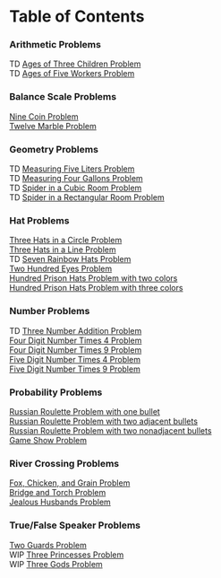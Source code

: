 # Table of Contents

### Arithmetic Problems

TD [Ages of Three Children Problem](problems/ages_of_three_children_problem.md)  
TD [Ages of Five Workers Problem](problems/ages_of_five_workers_problem.md)  

### Balance Scale Problems

[Nine Coin Problem](problems/nine_coin_problem.md)  
[Twelve Marble Problem](problems/twelve_marble_problem.md)  

### Geometry Problems

TD [Measuring Five Liters Problem](problems/measuring_five_liters_problem.md)  
TD [Measuring Four Gallons Problem](problems/measuring_four_gallons_problem.md)  
TD [Spider in a Cubic Room Problem](problems/spider_in_cubic_room_problem.md)  
TD [Spider in a Rectangular Room Problem](problems/spider_in_rectangular_room_problem.md)  

### Hat Problems

[Three Hats in a Circle Problem](problems/three_hats_in_circle_problem.md)  
[Three Hats in a Line Problem](problems/three_hats_in_line_problem.md)  
TD [Seven Rainbow Hats Problem](problems/seven_rainbow_hats_problem.md)  
[Two Hundred Eyes Problem](problems/two_hundred_eyes_problem.md)  
[Hundred Prison Hats Problem with two colors](problems/hundred_prison_hats_two_colors_problem.md)  
[Hundred Prison Hats Problem with three colors](problems/hundred_prison_hats_three_colors_problem.md)  

### Number Problems

TD [Three Number Addition Problem](problems/three_number_addition_problem.md)  
[Four Digit Number Times 4 Problem](problems/four_digit_number_times_4_problem.md)  
[Four Digit Number Times 9 Problem](problems/four_digit_number_times_9_problem.md)  
[Five Digit Number Times 4 Problem](problems/five_digit_number_times_4_problem.md)  
[Five Digit Number Times 9 Problem](problems/five_digit_number_times_9_problem.md)  

### Probability Problems

[Russian Roulette Problem with one bullet](problems/russian_roulette_one_bullet_problem.md)  
[Russian Roulette Problem with two adjacent bullets](problems/russian_roulette_two_adjacent_bullets_problem.md)  
[Russian Roulette Problem with two nonadjacent bullets](problems/russian_roulette_two_nonadjacent_bullets_problem.md)  
[Game Show Problem](problems/game_show_problem.md)  

### River Crossing Problems

[Fox, Chicken, and Grain Problem](problems/fox_chicken_grain_problem.md)  
[Bridge and Torch Problem](problems/bridge_and_torch_problem.md)  
[Jealous Husbands Problem](problems/jealous_husbands_problem.md)  

### True/False Speaker Problems

[Two Guards Problem](problems/two_guards_problem.md)  
WIP [Three Princesses Problem](problems/three_princesses_problem.md)  
WIP [Three Gods Problem](problems/three_gods_problem.md)  


